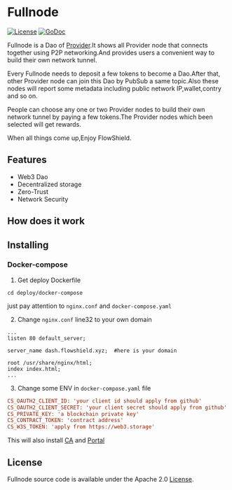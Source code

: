 # Fullnode

[![License](https://img.shields.io/badge/License-Apache%202.0-blue.svg)](https://opensource.org/licenses/Apache-2.0)  [![GoDoc](https://godoc.org/github.com/cloudflare/cfssl?status.svg)](https://github.com/FlowShield/flowshield/tree/main/fullnode)

Fullnode is a Dao of [Provider](https://github.com/FlowShield/flowshield/tree/main/provider).It shows all Provider node that connects together using P2P networking.And provides users a convenient way to build their own network tunnel.

Every Fullnode needs to deposit a few tokens to become a Dao.After that, other Provider node can join this Dao by PubSub a same topic.Also these nodes will report some metadata including public network IP,wallet,contry and so on.

People can choose any one or two Provider nodes to build their own network tunnel by paying a few tokens.The Provider nodes which been selected will get rewards.

When all things come up,Enjoy FlowShield.

## Features

- Web3 Dao
- Decentralized storage
- Zero-Trust
- Network Security

## How does it work



## Installing

### Docker-compose

1. Get deploy Dockerfile

~~~shell
cd deploy/docker-compose
~~~

just pay attention to `nginx.conf` and `docker-compose.yaml`

2. Change `nginx.conf` line32 to your own domain

~~~nginx
...
listen 80 default_server;

server_name dash.flowshield.xyz;  #here is your domain

root /usr/share/nginx/html;
index index.html;
...
~~~

3. Change some ENV in `docker-compose.yaml` file

~~~ini
CS_OAUTH2_CLIENT_ID: 'your client id should apply from github'
CS_OAUTH2_CLIENT_SECRET: 'your client secret should apply from github'
CS_PRIVATE_KEY: 'a blockchain private key'
CS_CONTRACT_TOKEN: 'contract address'
CS_W3S_TOKEN: 'apply from https://web3.storage'
~~~

This will also install [CA](https://github.com/FlowShield/flowshield/tree/main/ca) and [Portal](https://github.com/FlowShield/flowshield/tree/main/portal)

## License

Fullnode source code is available under the Apache 2.0 [License](https://github.com/FlowShield/flowshield/blob/main/fullnode/LICENSE).
